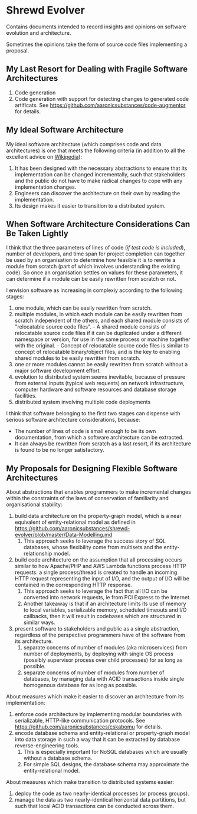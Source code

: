 # Shrewd Evolver

Contains documents intended to record insights and opinions on software evolution and architecture.

Sometimes the opinions take the form of source code files implementing a proposal.


## My Last Resort for Dealing with Fragile Software Architectures

  1. Code generation
  2. Code generation with support for detecting changes to generated code artificats. See https://github.com/aaronicsubstances/code-augmentor for details.


## My Ideal Software Architecture

My ideal software architecture (which comprises code and data architectures)  is one that meets the following criteria (in addition to all the excellent advice on [Wikipedia](https://en.wikipedia.org/wiki/Software_architecture)):

  1. It has been designed with the necessary abstractions to ensure that its implementation can be changed incrementally, such that stakeholders and the public do not have to make radical changes to cope with any implementation changes.
  2. Engineers can discover the architecture on their own by reading the implementation.
  3. Its design makes it easier to transition to a distributed system.

## When Software Architecture Considerations Can Be Taken Lightly

I think that the three parameters of lines of code (*if test code is included*), number of developers, and time span for project completion can together be used by an organisation to determine how feasible it is to rewrite a module from scratch (part of which involves understanding the existing code). So once an organisation settles on values for these parameters, it can determine if a module can be easily rewritten from scratch or not.

I envision software as increasing in complexiy according to the following stages:
  1. one module, which can be easily rewritten from scratch.
  2. multiple modules, in which each module can be easily rewritten from scratch independent of the others, and each shared module consists of "relocatable source code files".
    - A shared module consists of relocatable source code files if it can be duplicated under a different namespace or version, for use in the same process or machine together with the original.
    - Concept of relocatable source code files is similar to concept of relocatable binary/object files, and is the key to enabling shared modules to be easily rewritten from scratch.
  4. one or more modules cannot be easily rewritten from scratch without a major software development effort.
  5. evolution to distributed system seems inevitable, because of pressure from external inputs (typical web requests) on network infrastructure, computer hardware and software resources and database storage facilities.
  6. distributed system involving multiple code deployments

I think that software belonging to the first two stages can dispense with serious software architecture considerations, because:
  - The number of lines of code is small enough to be its own documentation, from which a software architecture can be extracted.
  - It can always be rewritten from scratch as a last resort, if its architecture is found to be no longer satisfactory.


## My Proposals for Designing Flexible Software Architectures

About abstractions that enables programmers to make incremental changes within the constraints of the laws of conservation of familiarity and organisational stability:
  1. build data architecture on the property-graph model, which is a near equivalent of entity-relational model as defined in https://github.com/aaronicsubstances/shrewd-evolver/blob/master/Data-Modelling.md
     1. This approach seeks to leverage the success story of SQL databases, whose flexibility come from multisets and the entity-relationship model.
  2. build code architecture on the assumption that all processing occurs similar to how Apache/PHP and AWS Lambda functions process HTTP requests: a single process/thread is created to handle an incoming HTTP request representing the input of I/O, and the output of I/O will be contained in the corresponding HTTP response.
     1. This approach seeks to leverage the fact that all I/O can be converted into network requests, ie from PCI Express to the Internet.
     3. Another takeaway is that if an architecture limits its use of memory to local variables, serializable memory, scheduled timeouts and I/O callbacks, then it will result in codebases which are structured in similar ways.
  3. present software to stakeholders and public as a single abstraction, regardless of the perspective programmers have of the software from its architecture.
     1. separate concerns of number of modules (aka microservices) from number of deployments, by deploying with single OS process (possibly supervisor process over child processes) for as long as possible.
     3. separate concerns of number of modules from number of databases, by managing data with ACID transactions inside single homogenous database for as long as possible.

About measures which make it easier to discover an architecture from its implementation:
  1. enforce code architecture by implementing modular boundaries with serializable, HTTP-like communication protocols. See https://github.com/aaronicsubstances/cskabomu for details.
  4. encode database schema and entity-relational or property-graph model into data storage in such a way that it can be extracted by database reverse-engineering tools.
     1. This is especially important for NoSQL databases which are usually without a database schema.
     2. For simple SQL designs, the database schema may approximate the entity-relational model.

About measures which make transition to distributed systems easier:
  1. deploy the code as two nearly-identical processes (or process groups).
  1. manage the data as two nearly-identical horizontal data partitions, but such that local ACID transactions can be conducted across them.
